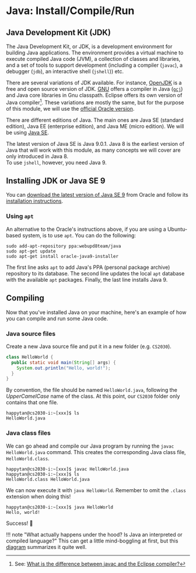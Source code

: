 # Java: Install/Compile/Run

## Java Development Kit (JDK)

The Java Development Kit, or JDK, is a development environment for building Java applications.  The environment provides a virtual machine to execute compiled Java code (JVM), a collection of classes and libraries, and a set of tools to support development (including a compiler (`javac`), a debugger (`jdb`), an interactive shell (`jshell`)) etc.

There are several variations of JDK available.  For instance, [OpenJDK](http://openjdk.java.net) is a free and open source version of JDK.  [GNU](http://www.gnu.org) offers a compiler in Java ([`gcj`](https://en.wikipedia.org/wiki/GNU_Compiler_for_Java)) and Java core libraries in Gnu classpath.
Eclipse offers its own version of Java compiler[^1].  These variations are mostly the same, but for the purpose of this module, we will use the [official Oracle version](http://www.oracle.com/technetwork/java/index.html).

[^1]: See: [What is the difference between javac and the Eclipse compiler?](https://stackoverflow.com/questions/3061654/what-is-the-difference-between-javac-and-the-eclipse-compiler)

There are different editions of Java.  The main ones are Java SE (standard edition), Java EE (enterprise edition), and Java ME (micro edition).  We will be using [Java SE](http://www.oracle.com/technetwork/java/javase/overview/index.html).

The latest version of Java SE is Java 9.0.1.
Java 8 is the earliest version of Java that will work with this module, as many concepts we will cover are only introduced in Java 8.  
To use `jshell`, however, you need Java 9.

## Installing JDK or Java SE 9

You can [download the latest version of Java SE 9](http://www.oracle.com/technetwork/java/javase/downloads/index.html) from Oracle and follow its [installation instructions](https://docs.oracle.com/javase/9/install/overview-jdk-9-and-jre-9-installation.htm#JSJIG-GUID-8677A77F-231A-40F7-98B9-1FD0B48C346A).

### Using `apt` 

An alternative to the Oracle's instructions above, if you are using a Ubuntu-based system, is to use `apt`.  You can do the following:

```
sudo add-apt-repository ppa:webupd8team/java
sudo apt-get update
sudo apt-get install oracle-java9-installer
```

The first line asks `apt` to add Java's PPA (personal package archive) repository to its database.  The second line updates the local `apt` database with the available `apt` packages.  Finally, the last line installs Java 9.

## Compiling

Now that you've installed Java on your machine, here's an example of how you can compile and run some Java code.

### Java source files

Create a new Java source file and put it in a new folder (e.g. `CS2030`).

```java
class HelloWorld {
  public static void main(String[] args) {
    System.out.println("Hello, world!");
  }
}
```

By convention, the file should be named `HelloWorld.java`, following the _UpperCamelCase_ name of the class. At this point, our `CS2030` folder only contains that one file.

```
happytan@cs2030-i:~[xxx]$ ls
HelloWorld.java
```

### Java class files

We can go ahead and compile our Java program by running the `javac HelloWorld.java` command. This creates the corresponding Java class file, `HelloWorld.class`.

```
happytan@cs2030-i:~[xxx]$ javac HelloWorld.java
happytan@cs2030-i:~[xxx]$ ls
HelloWorld.class HelloWorld.java
```

We can now execute it with `java HelloWorld`. Remember to omit the `.class` extension when doing this!

```
happytan@cs2030-i:~[xxx]$ java HelloWorld
Hello, world!
```

Success! 🎉

!!! note "What actually happens under the hood? Is Java an interpreted or compiled language?"
    This can get a little mind-boggling at first, but this [diagram](https://stackoverflow.com/questions/1326071/is-java-a-compiled-or-an-interpreted-programming-language/36394113#36394113) summarizes it quite well.
